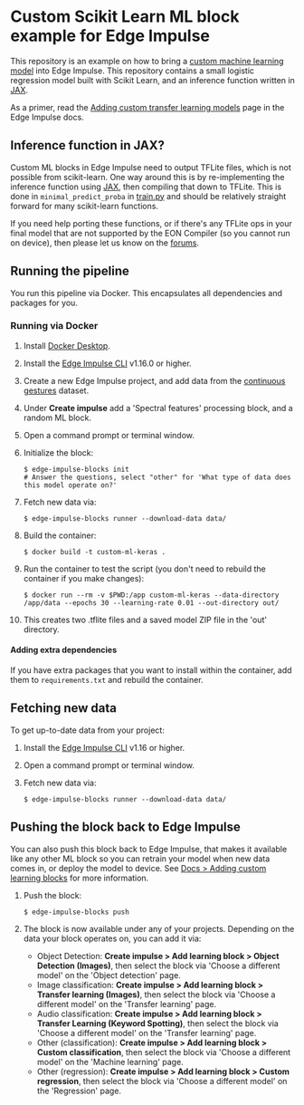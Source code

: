 # Custom Scikit Learn ML block example for Edge Impulse

This repository is an example on how to bring a [custom machine learning model](https://docs.edgeimpulse.com/docs/adding-custom-transfer-learning-models) into Edge Impulse. This repository contains a small logistic regression model built with Scikit Learn, and an inference function written in [JAX](https://jax.readthedocs.io/en/latest/).

As a primer, read the [Adding custom transfer learning models](https://docs.edgeimpulse.com/docs/adding-custom-transfer-learning-models) page in the Edge Impulse docs.

## Inference function in JAX?

Custom ML blocks in Edge Impulse need to output TFLite files, which is not possible from scikit-learn. One way around this is by re-implementing the inference function using [JAX](https://jax.readthedocs.io/en/latest/), then compiling that down to TFLite. This is done in `minimal_predict_proba` in [train.py](train.py) and should be relatively straight forward for many scikit-learn functions.

If you need help porting these functions, or if there's any TFLite ops in your final model that are not supported by the EON Compiler (so you cannot run on device), then please let us know on the [forums](https://forum.edgeimpulse.com).

## Running the pipeline

You run this pipeline via Docker. This encapsulates all dependencies and packages for you.

### Running via Docker

1. Install [Docker Desktop](https://www.docker.com/products/docker-desktop/).
2. Install the [Edge Impulse CLI](https://docs.edgeimpulse.com/docs/edge-impulse-cli/cli-installation) v1.16.0 or higher.
3. Create a new Edge Impulse project, and add data from the [continuous gestures](https://docs.edgeimpulse.com/docs/continuous-gestures) dataset.
4. Under **Create impulse** add a 'Spectral features' processing block, and a random ML block.
5. Open a command prompt or terminal window.
6. Initialize the block:

    ```
    $ edge-impulse-blocks init
    # Answer the questions, select "other" for 'What type of data does this model operate on?'
    ```

7. Fetch new data via:

    ```
    $ edge-impulse-blocks runner --download-data data/
    ```

8. Build the container:

    ```
    $ docker build -t custom-ml-keras .
    ```

9. Run the container to test the script (you don't need to rebuild the container if you make changes):

    ```
    $ docker run --rm -v $PWD:/app custom-ml-keras --data-directory /app/data --epochs 30 --learning-rate 0.01 --out-directory out/
    ```

10. This creates two .tflite files and a saved model ZIP file in the 'out' directory.

#### Adding extra dependencies

If you have extra packages that you want to install within the container, add them to `requirements.txt` and rebuild the container.

## Fetching new data

To get up-to-date data from your project:

1. Install the [Edge Impulse CLI](https://docs.edgeimpulse.com/docs/edge-impulse-cli/cli-installation) v1.16 or higher.
2. Open a command prompt or terminal window.
3. Fetch new data via:

    ```
    $ edge-impulse-blocks runner --download-data data/
    ```

## Pushing the block back to Edge Impulse

You can also push this block back to Edge Impulse, that makes it available like any other ML block so you can retrain your model when new data comes in, or deploy the model to device. See [Docs > Adding custom learning blocks](https://docs.edgeimpulse.com/docs/edge-impulse-studio/organizations/adding-custom-transfer-learning-models) for more information.

1. Push the block:

    ```
    $ edge-impulse-blocks push
    ```

2. The block is now available under any of your projects. Depending on the data your block operates on, you can add it via:
    * Object Detection: **Create impulse > Add learning block > Object Detection (Images)**, then select the block via 'Choose a different model' on the 'Object detection' page.
    * Image classification: **Create impulse > Add learning block > Transfer learning (Images)**, then select the block via 'Choose a different model' on the 'Transfer learning' page.
    * Audio classification: **Create impulse > Add learning block > Transfer Learning (Keyword Spotting)**, then select the block via 'Choose a different model' on the 'Transfer learning' page.
    * Other (classification): **Create impulse > Add learning block > Custom classification**, then select the block via 'Choose a different model' on the 'Machine learning' page.
    * Other (regression): **Create impulse > Add learning block > Custom regression**, then select the block via 'Choose a different model' on the 'Regression' page.
